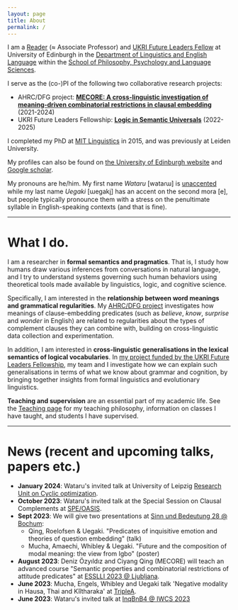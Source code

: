 ```yaml
---
layout: page
title: About
permalink: /
---
```




I am a [Reader](https://en.wikipedia.org/wiki/Reader_(academic_rank)) (≈ Associate Professor) and [UKRI Future Leaders Fellow](https://www.ukri.org/our-work/developing-people-and-skills/future-leaders-fellowships/) at University of Edinburgh in the [Department of Linguistics and English Language](https://www.ed.ac.uk/ppls/linguistics-and-english-language) within the [School of Philosophy, Psychology and Language Sciences](https://www.ed.ac.uk/ppls). 

I serve as the (co-)PI of the following two collaborative research projects: 
- AHRC/DFG project: **[MECORE: A cross-linguistic investigation of meaning-driven combinatorial restrictions in clausal embedding](https://wuegaki.ppls.ed.ac.uk/mecore/)** (2021-2024)
- UKRI Future Leaders Fellowship: **[Logic in Semantic Universals](http://www.wataruuegaki.com/flf/)** (2022-2025)
<!-- - NWO international collaboration project **ModUni: Searching for semantic universals in the modal and attitudinal domains** (2018-2021) -->

I completed my PhD at [MIT Linguistics](http://web.mit.edu/linguistics/) in 2015, and was previously at Leiden University. 

My profiles can also be found on [the University of Edinburgh website](https://www.ed.ac.uk/profile/wataru-uegaki) and [Google scholar](https://scholar.google.co.jp/citations?user=PHs9XX8AAAAJ). 

My pronouns are he/him. My first name _Wataru_ \[wataɾɯ\] is [unaccented](https://direct.mit.edu/ling/article-abstract/47/3/471/632/Unaccentedness-in-Japanese) while my last name _Uegaki_ \[ɯegaki̥\] has an accent on the second mora \[e\], but people typically pronounce them with a stress on the penultimate syllable in English-speaking contexts (and that is fine). 

<!-- I also have the following external appointments in academic journals and conferences:
- an editorial board member of *[Semantics & Pragmatics](http://semprag.org/)*
- a review board member of *[Snippets](http://www.ledonline.it/snippets/)*
- a steering committee member of [Logic and Engineering in Natural Language Semantics (LENLS)](http://www.is.ocha.ac.jp/~bekki/lenls/). -->

---

# What I do.

I am a researcher in **formal semantics and pragmatics**. That is, I study how humans draw various inferences from conversations in natural language, and I try to understand systems governing such human behaviors using theoretical tools made available by linguistics, logic, and cognitive science.

Specifically, I am interested in the **relationship between word meanings and grammatical regularities**. My [AHRC/DFG project](https://wuegaki.ppls.ed.ac.uk/mecore/) investigates how meanings of clause-embedding predicates (such as *believe*, *know*, *surprise* and *wonder* in English) are related to regularities about the types of complement clauses they can combine with, building on cross-linguistic data collection and experimentation. 

<!-- Following my  -->
<!-- My PhD dissertation *[Interpreting questions under attitudes](http://hdl.handle.net/1721.1/99318)* addresses a family of puzzles concerning how the meanings of the so-called propositional attitude verbs (such as *believe*, *know*, *surprise* and *wonder*) are related to the types of complement clauses they can combine with (for example, whether the verb can combine with a question or not).  -->

In addition, I am interested in **cross-linguistic generalisations in the lexical semantics of logical vocabularies**. In [my project funded by the UKRI Future Leaders Fellowship](wuegaki.github.io/flf), my team and I investigate how we can explain such generalisations in terms of what we know about grammar and cognition, by bringing together insights from formal linguistics and evolutionary linguistics. 

<!-- More recently, I am interested in the distinction between **'logical' words** (such as *every* and *or*) and **'non-logical' words** (such as *walk* and *bird*). Is there a fundamental distinction between how these two kinds of word meanings are represented in our mind? I try to address this question by investigating the manifestation of this distinction in **syntax-semantics interface** (i.e., the relationship between meaning and grammar) and [**cross-linguistic universals in word meanings**](wuegaki.github.io/modal-universals/) (i.e., what kind of common properties hold for word meanings across languages).  -->

<!-- I also specialise in **Japanese linguistics**. I investigate various aspects of the grammatical structure of the languages/dialects in Japan, with an aim to uncover the nature of the similarity and differences that the Japanese languages have with other languages in the world. -->

**Teaching and supervision** are an essential part of my academic life. See the [Teaching page](wuegaki.github.io/teaching) for my teaching philosophy, information on classes I have taught, and students I have supervised.

---

# News (recent and upcoming talks, papers etc.)

- **January 2024**: Wataru's invited talk at University of Leipzig [Research Unit on Cyclic optimization](https://www.philol.uni-leipzig.de/en/institute-of-linguistics/research/ru-cyclic-optimization). 
- **October 2023**: Wataru's invited talk at the Special Session on Clausal Complements at [SPE/OASIS](https://spe-uca.sciencesconf.org/). 
- **Sept 2023**: We will give two presentations at [Sinn und Bedeutung 28 @ Bochum](https://www.ruhr-uni-bochum.de/sub28/index.html.en):
    - Qing, Roelofsen & Uegaki. "Predicates of inquisitive emotion and theories of question embedding" (talk)
    - Mucha, Amaechi, Whibley & Uegaki. "Future and the composition of modal meaning: the view from Igbo" (poster)
- **August 2023**: Deniz Özyıldız and Ciyang Qing (MECORE) will teach an advanced course "Semantic properties and combinatorial restrictions of attitude predicates" at 
[ESSLLI 2023 @ Ljubljana](https://2023.esslli.eu/).
- **June 2023**: Mucha, Engels, Whibley and Uegaki talk 'Negative modality in Hausa, Thai and Kîîtharaka' at [TripleA](https://sites.google.com/view/triplea10). 
- **June 2023**: Wataru's invited talk at [InqBnB4 @ IWCS 2023](https://iwcs2023.loria.fr/inqbnb4-inquisitiveness-below-and-beyond-the-sentence-boundary/)

